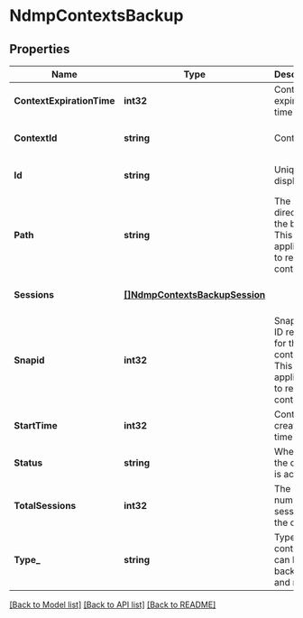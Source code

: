 # NdmpContextsBackup

## Properties
Name | Type | Description | Notes
------------ | ------------- | ------------- | -------------
**ContextExpirationTime** | **int32** | Context expiration time | [optional] [default to null]
**ContextId** | **string** | Context ID | [optional] [default to null]
**Id** | **string** | Unique display id. | [optional] [default to null]
**Path** | **string** | The directory of the backup. This is not applicable to restore contexts. | [optional] [default to null]
**Sessions** | [**[]NdmpContextsBackupSession**](NdmpContextsBackupSession.md) |  | [optional] [default to null]
**Snapid** | **int32** | Snapshot ID reserved for the context. This is not applicable to restore contexts. | [optional] [default to null]
**StartTime** | **int32** | Context creation time | [optional] [default to null]
**Status** | **string** | Whether the context is active. | [optional] [default to null]
**TotalSessions** | **int32** | The number of sessions in the context | [optional] [default to null]
**Type_** | **string** | Type of context; It can be bre, backup, and restore | [optional] [default to null]

[[Back to Model list]](../README.md#documentation-for-models) [[Back to API list]](../README.md#documentation-for-api-endpoints) [[Back to README]](../README.md)


